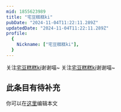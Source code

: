 ```yaml
---
mid: 1855623989
title: "宅豆糕糕ki"
pubDate: "2024-11-04T11:22:11.289Z"
updatedDate: "2024-11-04T11:22:11.289Z"
profile:
  {
    Nickname: ["宅豆糕糕ki"],
  }
---
```


关注[宅豆糕糕ki](https://space.bilibili.com/1855623989)谢谢喵~ 关注[宅豆糕糕ki](https://space.bilibili.com/1855623989)谢谢喵~

## 此条目有待补充
你可以在[这里](https://github.com/Yuhanawa/VTuber.ICU-Content/edit/master/v/宅豆糕糕ki/index.md)编辑本文
